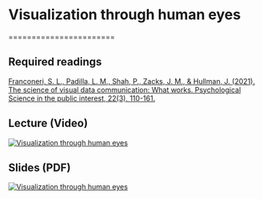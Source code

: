 # Visualization through human eyes
=======================

## Required readings

[Franconeri, S. L., Padilla, L. M., Shah, P., Zacks, J. M., & Hullman, J. (2021). The science of visual data communication: What works. Psychological Science in the public interest, 22(3), 110-161.](https://journals.sagepub.com/doi/abs/10.1177/15291006211051956)

## Lecture (Video)

[![Visualization through human eyes](../thumbnails/visualization-through-human-eyes.jpeg)](https://www.youtube.com/watch?v=uop-W5i4Yrs "Visualization through human eyes")

## Slides (PDF)

[![Visualization through human eyes](../thumbnails/visualization-through-human-eyes.jpeg)](https://github.com/CoAxLab/Data-Explorations/blob/main/book/slides/visualization-through-human-eyes.pdf "Visualization through human eyes")
